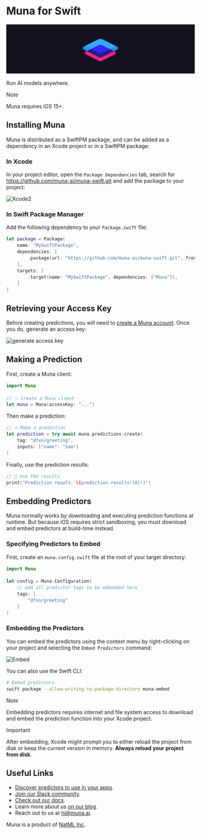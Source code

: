 # Muna for Swift

![Muna logo](https://raw.githubusercontent.com/fxnai/.github/main/logo_wide.png)

Run AI models anywhere.

> [!NOTE]
> Muna requires iOS 15+.

## Installing Muna
Muna is distributed as a SwiftPM package, and can be added as a dependency in an Xcode project or in a SwiftPM package:

### In Xcode
In your project editor, open the `Package Dependencies` tab, search 
for https://github.com/muna-ai/muna-swift.git and add the package to your project:

![Xcode2](https://github.com/user-attachments/assets/dc1468bd-04d9-40bf-b15b-4fa261848aae)

### In Swift Package Manager
Add the following dependency to your `Package.swift` file:
```swift
let package = Package(
    name: "MySwiftPackage",
    dependencies: [
        .package(url: "https://github.com/muna-ai/muna-swift.git", from: "0.0.1"),
    ],
    targets: [
        .target(name: "MySwiftPackage", dependencies: ["Muna"]),
    ]
)
```

## Retrieving your Access Key
Before creating predictions, you will need to [create a Muna account](https://muna.ai).
Once you do, generate an access key:

![generate access key](https://raw.githubusercontent.com/muna-ai/.github/main/access_key.gif)

## Making a Prediction
First, create a Muna client:
```swift
import Muna

// 💥 Create a Muna client
let muna = Muna(accessKey: "...")
```

Then make a prediction:
```swift
// 🔥 Make a prediction
let prediction = try await muna.predictions.create(
    tag: "@fxn/greeting",
    inputs: ["name": "Sam"]
)
```

Finally, use the prediction results:
```swift
// 🚀 Use the results
print("Prediction result: \(prediction.results![0]!)")
```

## Embedding Predictors
Muna normally works by downloading and executing prediction functions at runtime. But because iOS requires 
strict sandboxing, you must download and embed predictors at build-time instead.

### Specifying Predictors to Embed
First, create an `muna.config.swift` file at the root of your target directory:
```swift
import Muna

let config = Muna.Configuration(
    // add all predictor tags to be embedded here
    tags: [
        "@fxn/greeting"
    ]
)
```

### Embedding the Predictors
You can embed the predictors using the context menu by right-clicking on your project and selecting the 
`Embed Predictors` command:

![Embed](https://github.com/user-attachments/assets/fba1e234-d178-41ee-8843-202ea87aeab0)

You can also use the Swift CLI:
```sh
# Embed predictors
swift package --allow-writing-to-package-directory muna-embed
```

> [!NOTE]
> Embedding predictors requires internet and file system access to download and embed the prediction function into your Xcode project.

> [!IMPORTANT]
> After embedding, Xcode might prompt you to either reload the project from disk or keep the current version in memory. **Always reload your project from disk**.

## Useful Links
- [Discover predictors to use in your apps](https://muna.ai/explore).
- [Join our Slack community](https://muna.ai/slack).
- [Check out our docs](https://docs.muna.ai).
- Learn more about us [on our blog](https://blog.muna.ai).
- Reach out to us at [hi@muna.ai](mailto:hi@muna.ai).

Muna is a product of [NatML Inc](https://github.com/natmlx).
